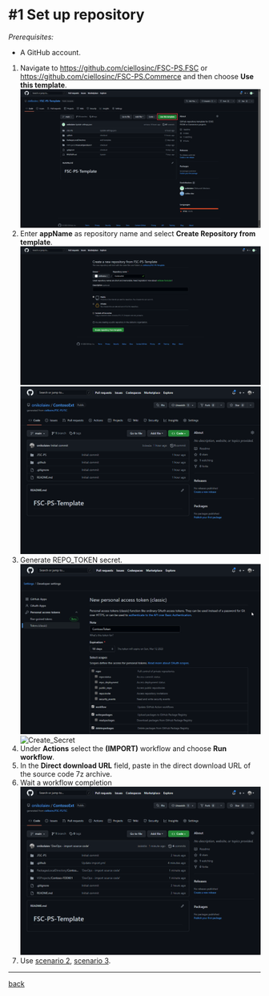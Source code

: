 # #1 Set up repository
*Prerequisites:* 
- A GitHub account.


1. Navigate to https://github.com/ciellosinc/FSC-PS.FSC or https://github.com/ciellosinc/FSC-PS.Commerce and then choose **Use this template**.
![Use this template](/Scenarios/images/1a.png)
1. Enter **appName** as repository name and select **Create Repository from template**.
![Add repo](/Scenarios/images/1b.png)
![Added repo](/Scenarios/images/1e.png)
4. Generate REPO_TOKEN secret.
![Create_Token](/Scenarios/images/1c.png)
![Create_Secret](/Scenarios/images/4d.png)
1. Under **Actions** select the **(IMPORT)** workflow and choose **Run workflow**.
1. In the **Direct download URL** field, paste in the direct download URL of the source code 7z archive.
1. Wait a workflow completion
![Sourcer imported](/Scenarios/images/1f.png)
1. Use [scenario 2](SetupCI.md), [scenario 3](SetupCD.md).


---
[back](/README.md)
